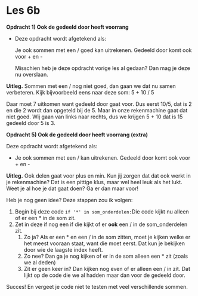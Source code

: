 # Les 6b

 **Opdracht 1\) Ook de gedeeld door heeft voorrang**

* Deze opdracht wordt afgetekend als:

  Je ook sommen met een / goed kan uitrekenen. Gedeeld door komt ook voor + en -

  Misschien heb je deze opdracht vorige les al gedaan? Dan mag je deze nu overslaan. 

**Uitleg.** Sommen met een / nog niet goed, dan gaan we dat nu samen verbeteren. Kijk bijvoorbeeld eens naar deze som: 5 + 10 / 5

Daar moet 7 uitkomen want gedeeld door gaat voor. Dus eerst 10/5, dat is 2 en die 2 wordt dan opgeteld bij de 5. Maar in onze rekenmachine gaat dat niet goed. Wij gaan van links naar rechts, dus we krijgen 5 + 10 dat is 15 gedeeld door 5 is 3.



**Opdracht 5\) Ook de gedeeld door heeft voorrang \(extra\)**

Deze opdracht wordt afgetekend als:

* Je ook sommen met een / kan uitrekenen. Gedeeld door komt ook voor + en -

**Uitleg.** Ook delen gaat voor plus en min. Kun jij zorgen dat dat ook werkt in je rekenmachine? Dat is een pittige klus, maar wel heel leuk als het lukt. Weet je al hoe je dat gaat doen? Ga er dan maar voor!

Heb je nog geen idee? Deze stappen zou ik volgen:

1. Begin bij deze code `if '*' in som_onderdelen:`Die code kijkt nu alleen of er een \* in de som zit.
2. Zet in deze if nog een if die kijkt of er **ook** een / in de som\_onderdelen zit.
   1. Zo ja? Als er een \* en een / in de som zitten, moet je kijken welke er het meest vooraan staat, want die moet eerst. Dat kun je bekijken door wie de laagste index heeft.
   2. Zo nee? Dan ga je nog kijken of er in de som alleen een \* zit \(zoals we al deden\)
   3. Zit er geen keer in? Dan kijken nog even of er alleen een / in zit. Dat lijkt op de code die we al hadden maar dan voor de gedeeld door. 

Succes! En vergeet je code niet te testen met veel verschillende sommen.

